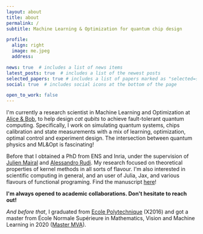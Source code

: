```yaml
---
layout: about
title: about
permalink: /
subtitle: Machine Learning & Optimization for quantum chip design

profile:
  align: right
  image: me.jpeg
  address: 

news: true  # includes a list of news items
latest_posts: true  # includes a list of the newest posts
selected_papers: true # includes a list of papers marked as "selected={true}"
social: true  # includes social icons at the bottom of the page

open_to_work: false
---
```


I'm currently a research scientist in Machine Learning and Optimization at [Alice & Bob](https://alice-bob.com/), to help design *cat qubits* to achieve fault-tolerant quantum computing. Specifically, I work on simulating quantum systems, chips calibration and state measurements with a mix of learning, optimization, optimal control and experiment design. The intersection between quantum physics and ML&Opt is fascinating! 

Before that I obtained a PhD from ENS and Inria, under the supervision of [Julien Mairal](thoth.inrialpes.fr/people/mairal/) and [Alessandro Rudi](https://www.di.ens.fr/~rudi/). My research focused on theoretical properties of kernel methods in all sorts of flavour. I'm also interested in scientific computing in general, and an user of Julia, Jax, and various flavours of functional programing. Find the manuscript [here](assets/pdf/thesis.pdf)! 

**I'm always opened to academic collaborations. Don't hesitate to reach out!**

*And before that*, I graduated from [Ecole Polytechnique](https://www.polytechnique.edu) (X2016) and got a master from École Normale Supérieure in Mathematics, Vision and Machine Learning in 2020 ([Master MVA](https://www.master-mva.com/)).
